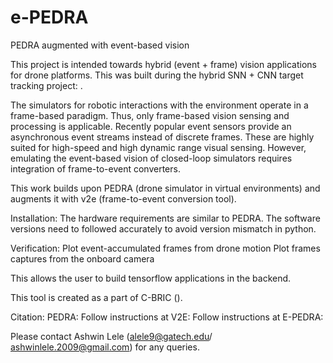 # e-PEDRA
PEDRA augmented with event-based vision

This project is intended towards hybrid (event + frame) vision applications for drone platforms. This was built during the hybrid SNN + CNN target tracking project: .

The simulators for robotic interactions with the environment operate in a frame-based paradigm. Thus, only frame-based vision sensing and processing is applicable. Recently popular event sensors provide an asynchronous event streams instead of discrete frames. These are highly suited for high-speed and high dynamic range visual sensing. However, emulating the event-based vision of closed-loop simulators requires integration of frame-to-event converters.

This work builds upon PEDRA (drone simulator in virtual environments) and augments it with v2e (frame-to-event conversion tool). 

Installation:
The hardware requirements are similar to PEDRA. The software versions need to followed accurately to avoid version mismatch in python.

Verification:
Plot event-accumulated frames from drone motion
Plot frames captures from the onboard camera

This allows the user to build tensorflow applications in the backend.

This tool is created as a part of C-BRIC ().

Citation:
PEDRA: Follow instructions at
V2E: Follow instructions at
E-PEDRA:

Please contact Ashwin Lele (alele9@gatech.edu/ ashwinlele.2009@gmail.com) for any queries. 

